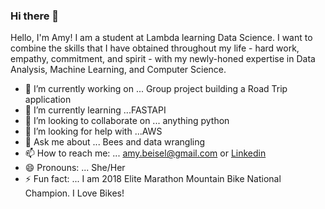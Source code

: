 ### Hi there  👋



Hello, I'm Amy!  I am a student at Lambda learning Data Science.  I want to combine the skills that I have obtained throughout my life - hard work, empathy, commitment, and spirit - with my newly-honed expertise in Data Analysis, Machine Learning, and Computer Science.

- 🔭 I’m currently working on ... Group project building a Road Trip application
- 🌱 I’m currently learning ...FASTAPI
- 👯 I’m looking to collaborate on ... anything python 
- 🤔 I’m looking for help with ...AWS
- 💬 Ask me about ... Bees and data wrangling
- 📫 How to reach me: ... amy.beisel@gmail.com or [Linkedin](https://www.linkedin.com/in/amy-beisel-685751148/)
- 😄 Pronouns: ... She/Her
- ⚡ Fun fact: ... I am 2018 Elite Marathon Mountain Bike National Champion. I Love Bikes! 

